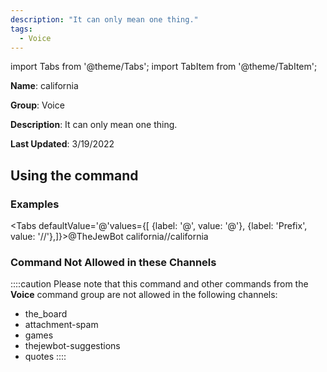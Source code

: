 ```yaml
---
description: "It can only mean one thing."
tags:
  - Voice
---
```

import Tabs from '@theme/Tabs';
import TabItem from '@theme/TabItem';

**Name**: california

**Group**: Voice

**Description**: It can only mean one thing.

**Last Updated**: 3/19/2022

## Using the command

### Examples
<Tabs defaultValue='@'values={[ {label: '@', value: '@'}, {label: 'Prefix', value: '//'},]}><TabItem value='@'>@TheJewBot california</TabItem><TabItem value='//'>//california</TabItem></Tabs>

### Command Not Allowed in these Channels
::::caution Please note that this command and other commands from the **Voice** command group are not allowed in the following channels:
- the_board
- attachment-spam
- games
- thejewbot-suggestions
- quotes
::::